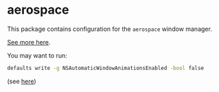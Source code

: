 # aerospace

This package contains configuration for the `aerospace` window manager.

[See more here](https://github.com/nikitabobko/AeroSpace).

You may want to run:

```zsh
defaults write -g NSAutomaticWindowAnimationsEnabled -bool false
```

(see [here](https://nikitabobko.github.io/AeroSpace/goodness#disable-open-animations))
